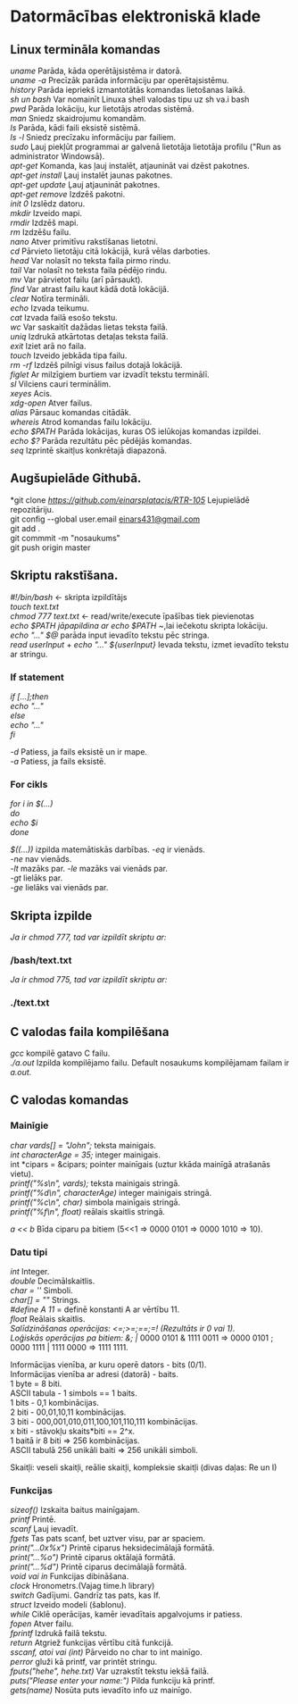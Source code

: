 # Datormācības elektroniskā klade
## Linux termināla komandas

*uname*  Parāda, kāda operētājsistēma ir datorā.  
*uname -a*  Precīzāk parāda informāciju par operētajsistēmu.  
*history*  Parāda iepriekš izmantotātās komandas lietošanas laikā.  
*sh un bash*  Var nomainīt Linuxa shell valodas tipu uz sh va.i bash  
*pwd*  Parāda lokāciju, kur lietotājs atrodas sistēmā.  
*man*  Sniedz skaidrojumu komandām.  
*ls*  Parāda, kādi faili eksistē sistēmā.  
*ls -l*  Sniedz precīzaku informāciju par failiem.  
*sudo*  Ļauj piekļūt programmai ar galvenā lietotāja lietotāja profilu ("Run as administrator Windowsā).  
*apt-get* Komanda, kas ļauj instalēt, atjaunināt vai dzēst pakotnes.  
*apt-get install* Ļauj instalēt jaunas pakotnes.  
*apt-get update* Ļauj atjaunināt pakotnes.  
*apt-get remove* Izdzēš pakotni.  
*init 0* Izslēdz datoru.  
*mkdir* Izveido mapi.  
*rmdir* Izdzēš mapi.  
*rm* Izdzēšu failu.  
*nano* Atver primitīvu rakstīšanas lietotni.  
*cd* Pārvieto lietotāju citā lokācijā, kurā vēlas darboties.  
*head* Var nolasīt no teksta faila pirmo rindu.  
*tail* Var nolasīt no teksta faila pēdējo rindu.  
*mv* Var pārvietot failu (arī pārsaukt).    
*find* Var atrast failu kaut kādā dotā lokācijā.  
*clear* Notīra termināli.  
*echo* Izvada teikumu.  
*cat* Izvada failā esošo tekstu.  
*wc* Var saskaitīt dažādas lietas teksta failā.  
*uniq* Izdrukā atkārtotas detaļas teksta failā.  
*exit* Iziet arā no faila.  
*touch* Izveido jebkāda tipa failu.  
*rm -rf* Izdzēš pilnīgi visus failus dotajā lokācijā.  
*figlet* Ar milzīgiem burtiem var izvadīt tekstu terminālī.  
*sl* Vilciens cauri terminālim.  
*xeyes* Acis.  
*xdg-open* Atver failus.  
*alias* Pārsauc komandas citādāk.  
*whereis* Atrod komandas failu lokāciju.  
*echo $PATH* Parāda lokācijas, kuras OS ielūkojas komandas izpildei.  
*echo $?* Parāda rezultātu pēc pēdējās komandas.  
*seq* Izprintē skaitļus konkrētajā diapazonā.  


## Augšupielāde Githubā.

*git clone *https://github.com/einarsplatacis/RTR-105* Lejupielādē repozitāriju.  
git config --global user.email einars431@gmail.com  
git add .  
git commmit -m "nosaukums"  
git push origin master  

## Skriptu rakstīšana.

*#!/bin/bash* <- skripta izpildītājs  
*touch text.txt*  
*chmod 777 text.txt* <- read/write/execute īpašības tiek pievienotas  
*echo $PATH jāpapildina ar echo $PATH ~*,lai iečekotu skripta lokāciju.  
*echo "..." $@* parāda input ievadīto tekstu pēc stringa.  
*read userInput* + *echo "..." ${userInput}* Ievada tekstu, izmet ievadīto tekstu ar stringu.  
### If statement  
*if [...];then*   
    *echo "..."*  
*else*  
    *echo "..."*  
*fi*  
  
*-d* Patiess, ja fails eksistē un ir mape.  
*-a* Patiess, ja fails eksistē.  
### For cikls  
*for i in $(...)*  
*do*  
   *echo $i*  
*done*  

*$((...))* izpilda matemātiskās darbības.
*-eq* ir vienāds.   
*-ne* nav vienāds.  
*-lt* mazāks par.
*-le* mazāks vai vienāds par.  
*-gt* lielāks par.  
*-ge* lielāks vai vienāds par.  

## Skripta izpilde
*Ja ir chmod 777, tad var izpildīt skriptu ar:*
### /bash/text.txt  
*Ja ir chmod 775, tad var izpildīt skriptu ar:*
### ./text.txt

## C valodas faila kompilēšana  
*gcc* kompilē gatavo C failu.  
*./a.out* Izpilda kompilējamo failu. Default nosaukums kompilējamam failam ir *a.out.*  

## C valodas komandas  
### Mainīgie  
*char vards[] = "John";* teksta mainigais.  
*int characterAge = 35;* integer mainigais.    
int *cipars = &cipars; pointer mainīgais (uztur kkāda mainīgā atrašanās vietu).  
*printf("%s\n", vards);* teksta mainigais stringā.  
*printf("%d\n", characterAge)* integer mainigais stringā.  
*printf("%c\n", char)* simbola mainīgais stringā.  
*printf("%f\n", float)* reālais skaitlis stringā.    

*a << b* Bīda ciparu pa bitiem (5<<1 => 0000 0101 => 0000 1010 => 10).    
 
### Datu tipi  
*int* Integer.  
*double* Decimālskaitlis.  
*char = ''* Simboli.  
*char[] = ""* Strings.  
*#define A 11* = definē konstanti A ar vērtību 11.  
*float* Reālais skaitlis.  
*Salīdzināšanas operācijas: <=;>=;==;=! (Rezultāts ir 0 vai 1).*  
*Loģiskās operācijas pa bitiem: &; |* 0000 0101 & 1111 0011 => 0000 0101 ; 0000 1111 | 1111 0000 => 1111 1111.  


Informācijas vienība, ar kuru operē dators - bits (0/1).  
Informācijas vienība ar adresi (datorā) - baits.  
1 byte = 8 biti.  
ASCII tabula - 1 simbols == 1 baits.  
1 bits - 0,1 kombinācijas.  
2 biti - 00,01,10,11 kombinācijas.  
3 biti - 000,001,010,011,100,101,110,111 kombinācijas.  
x biti - stāvokļu skaits*biti == 2^x.  
1 baitā ir 8 biti => 256 kombinācijas.  
ASCII tabulā 256 unikāli baiti => 256 unikāli simboli.    

Skaitļi: veseli skaitļi, reālie skaitļi, kompleksie skaitļi (divas daļas: Re
un I)
  
### Funkcijas    

*sizeof()* Izskaita baitus mainīgajam.  
*printf* Printē.  
*scanf*  Ļauj ievadīt.  
*fgets* Tas pats scanf, bet uztver visu, par ar spaciem.  
*print("...0x%x")* Printē ciparus heksidecimālajā formātā.  
*print("...%o")* Printē ciparus oktālajā formātā.  
*print("...%d")* Printē ciparus decimālajā formātā.  
*void vai in* Funkcijas dibināšana.  
*clock* Hronometrs.(Vajag time.h library)  
*switch* Gadījumi. Gandrīz tas pats, kas If.  
*struct* Izveido modeli (šablonu).  
*while* Ciklē operācijas, kamēr ievadītais apgalvojums ir patiess.  
*fopen* Atver failu.  
*fprintf* Izdrukā failā tekstu.  
*return* Atgriež funkcijas vērtību citā funkcijā.  
*sscanf, atoi vai (int)* Pārveido no char to int mainīgo.  
*perror* gluži kā printf, var printēt stringu.  
*fputs("hehe", hehe.txt)* Var uzrakstīt tekstu iekšā failā.  
*puts("Please enter your name:")* Pilda funkciju kā printf.  
*gets(name)* Nosūta puts ievadīto info uz mainīgo.  
